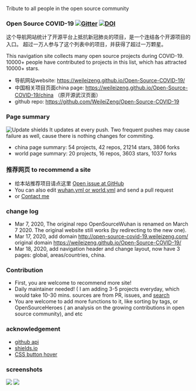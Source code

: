 Tribute to all people in the open source community

### Open Source COVID-19  [![Gitter](https://badges.gitter.im/OpenSourceCOVID-19/community.svg)](https://gitter.im/OpenSourceCOVID-19/community?utm_source=badge&utm_medium=badge&utm_campaign=pr-badge) [![DOI](https://zenodo.org/badge/DOI/10.5281/zenodo.3731437.svg)](https://doi.org/10.5281/zenodo.3731437)

这个导航网站统计了开源平台上抵抗新冠肺炎的项目，是一个连结各个开源项目的入口。
超过一万人参与了这个列表中的项目，并获得了超过一万颗星。

This navigation site collects many open source projects during COVID-19. 10000+ people have contributed to projects in this list, which has attracted 10000+ stars.


* 导航网站website: https://weileizeng.github.io/Open-Source-COVID-19/
* 中国相关项目页面china page: https://weileizeng.github.io/Open-Source-COVID-19/china （原开源武汉页面）
* github repo: https://github.com/WeileiZeng/Open-Source-COVID-19

### Page summary
![Update shields](https://github.com/WeileiZeng/Open-Source-COVID-19/workflows/Update%20shields/badge.svg) It updates at every push. Two frequent pushes may cause failure as well, cause there is nothing changes for commiting.
* china page summary: 54 projects, 42 repos, 21214 stars, 3806 forks
* world page summary: 20 projects, 16 repos, 3603 stars, 1037 forks

### 推荐网页 to recommend a site
* 给本站推荐项目请点这里 [Open issue at GitHub](https://github.com/WeileiZeng/Open-Source-COVID-19/issues/new?assignees=&labels=&template=------site-recommendation.md&title=%E5%BC%80%E6%BA%90%E9%A1%B9%E7%9B%AE%E6%8E%A8%E8%8D%90%3A+%E9%A1%B9%E7%9B%AE%E5%90%8D%E7%A7%B0+or+%28site+recommendation%3A+project+name%29)
* You can also edit [wuhan.yml or world.yml](_data/) and send a pull request
* or [Contact me](https://weileizeng.com/news/1992/06/29/contact/)

### change log
* Mar 7, 2020, The original repo OpenSourceWuhan is renamed on March 7 2020. The original website still works (by redirecting to the new one).
* Mar 17, 2020, add domain http://open-source-covid-19.weileizeng.com/ original domain https://weileizeng.github.io/Open-Source-COVID-19/
* Mar 18, 2020, add navigation header and change layout, now have 3 pages: global, areas/countries, china.

### Contribution
* First, you are welcome to recommend more site!
* Daily maintainer needed! ( I am adding 3-5 projects everyday, which would take 10-30 mins. sources are from PR, issues, and [search](http://open-source-covid-19.weileizeng.com/search)
* You are welcome to add more functions to it, like sorting by tags, or OpenSourceHeroes ( an analysis on the growing contributions in open source community), and etc

### acknowledgement
* [github api](https://developer.github.com/v3/search/#search-users)
* [shields.io](https://shields.io/category/social)
* [CSS button hover](https://github.com/IanLunn/Hover)


### screenshots
![](https://github.com/WeileiZeng/Open-Source-COVID-19/raw/master/assets/screenshot1.png)
![](https://github.com/WeileiZeng/Open-Source-COVID-19/raw/master/assets/screenshot2.png)
